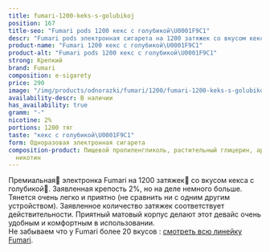 ```yaml
---
title: fumari-1200-keks-s-golubikoj
position: 167
title-seo: "Fumari pods 1200 кекс с голубикой\U0001F9C1"
descr: "Fumari pods электронная сигарета на 1200 затяжек со вкусом кекса с голубикой\U0001F9C1"
product-name: "Fumari 1200 кекс с голубикой\U0001F9C1"
product-alt: "Fumari pods 1200 кекс с голубикой\U0001F9C1"
strong: Крепкий
brand: Fumari
composition: e-sigarety
price: 290
image: "/img/products/odnorazki/fumari/1200/fumari-1200-keks-s-golubikoj.png"
availability-descr: В наличии
has_availability: true
gramm: "-"
nicotine: 2%
portions: 1200 тяг
taste: "кекс с голубикой\U0001F9C1"
form: Одноразовая электронная сигарета
composition-product: Пищевой пропиленгликоль, растительный глицерин, ароматизатор,
  никотин
---
```


Премиальная🥇 электронка Fumari на 1200 затяжек💨 со вкусом кекса с голубикой🧁. Заявленная крепость 2%, но на деле немного больше. Тянется очень легко и приятно (не сравнить ни с одним другим устройством). Заявленное количество затяжек соответствует действительности. Приятный матовый корпус делают этот девайс очень удобным и комфортным в использовании.<br>
Не забываем что у Fumari более 20 вкусов : [смотреть всю линейку Fumari](/fumari).